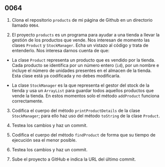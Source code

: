 ## 0064

1. Clona el repositorio `products` de mi página de Github en un directorio llamado `0064`.

2. El proyecto `products` es un programa para ayudar a una tienda a llevar la gestión de los productos que vende. Nos interesan de momento las clases `Product` y `StockManager`. Echa un vistazo al código y trata de entenderlo. Nos interesa darnos cuenta de que:

  - La clase `Product` representa un producto que es vendido por la tienda. Cada producto se identifica por un número entero (`id`), por un nombre e incluye el número de unidades presentes en el almacen de la tienda. Esta clase está ya codificada y no debes modificarla.
  
  - La clase `StockManager` es la que representa el gestor del stock de la tienda y usa un `ArrayList` para guardar todos aquellos productos que vende la tienda. En estos momentos solo el método `addProduct` funciona correctamente.

3. Codifica el cuerpo del método `printProductDetails` de la clase `StockManager`; para ello haz uso del método `toString` de la clase `Product`.

4. Testea los cambios y haz un commit.

5. Codifica el cuerpo del método `findProduct` de forma que su tiempo de ejecución sea el menor posible.

6. Testea los cambios y haz un commit.

7. Sube el proyecto a GitHub e indica la URL del último commit.
